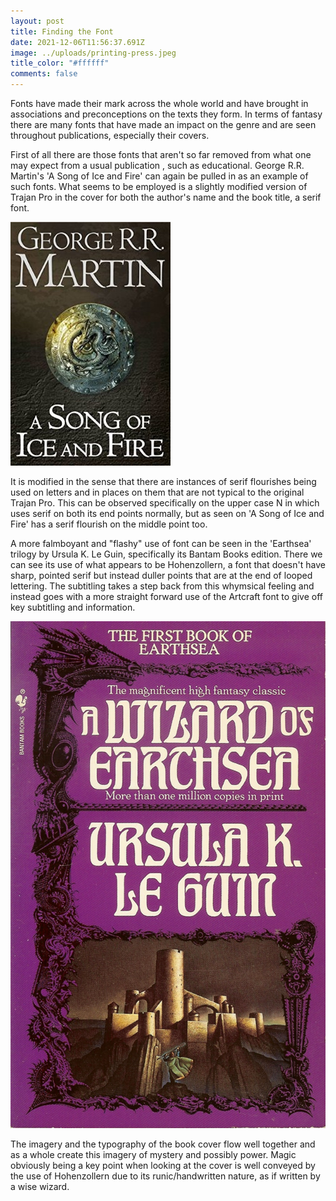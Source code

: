 ```yaml
---
layout: post
title: Finding the Font
date: 2021-12-06T11:56:37.691Z
image: ../uploads/printing-press.jpeg
title_color: "#ffffff"
comments: false
---
```

Fonts have made their mark across the whole world and have brought in associations and preconceptions on the texts they form. In terms of fantasy there are many fonts that have made an impact on the genre and are seen throughout publications, especially their covers. 

First of all there are those fonts that aren't so far removed from what one may expect from a usual publication , such as educational. George R.R. Martin's 'A Song of Ice and Fire' can again be pulled in as an example of such fonts. What seems to be employed is a slightly modified version of Trajan Pro in the cover for both the author's name and the book title, a serif font. 

![](../uploads/trajan-pro-demo-.jpeg)

It is modified in the sense that there are instances of serif flourishes being used on letters and in places on them that are not typical to the original Trajan Pro. This can be observed specifically on the upper case N in which uses serif on both its end points normally, but as seen on 'A Song of Ice and Fire' has a serif flourish on the middle point too. 

A more falmboyant and "flashy" use of font can be seen in the 'Earthsea' trilogy by Ursula K. Le Guin, specifically its Bantam Books edition. There we can see its use of what appears to be Hohenzollern, a font that doesn't have sharp, pointed serif but instead duller points that are at the end of looped lettering. The subtitling takes a step back from this whymsical feeling and instead goes with a more straight forward use of the Artcraft font to give off key subtitling and information.

![](../uploads/earthsea-example.webp)

The imagery and the typography of the book cover flow well together and as a whole create this imagery of mystery and possibly power. Magic obviously being a key point when looking at the cover is well conveyed by the use of Hohenzollern due to its runic/handwritten nature, as if written by a wise wizard.